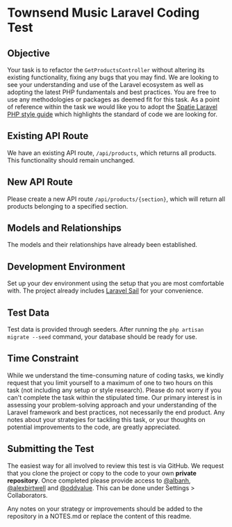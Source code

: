 # Townsend Music Laravel Coding Test

## Objective

Your task is to refactor the `GetProductsController` without altering its existing functionality, fixing any bugs that you may find. We are looking to see your understanding and use of the Laravel ecosystem as well as adopting the latest PHP fundamentals and best practices. You are free to use any methodologies or packages as deemed fit for this task. As a point of reference within the task we would like you to adopt the [Spatie Laravel PHP style guide](https://spatie.be/guidelines/laravel-php) which highlights the standard of code we are looking for.

## Existing API Route

We have an existing API route, `/api/products`, which returns all products. This functionality should remain unchanged.

## New API Route

Please create a new API route `/api/products/{section}`, which will return all products belonging to a specified section.

## Models and Relationships

The models and their relationships have already been established.

## Development Environment

Set up your dev environment using the setup that you are most comfortable with. The project already includes [Laravel Sail](https://github.com/laravel/sail) for your convenience.

## Test Data

Test data is provided through seeders. After running the `php artisan migrate --seed` command, your database should be ready for use.

## Time Constraint

While we understand the time-consuming nature of coding tasks, we kindly request that you limit yourself to a maximum of one to two hours on this task (not including any setup or style research). Please do not worry if you can't complete the task within the stipulated time. Our primary interest is in assessing your problem-solving approach and your understanding of the Laravel framework and best practices, not necessarily the end product. Any notes about your strategies for tackling this task, or your thoughts on potential improvements to the code, are greatly appreciated.

## Submitting the Test

The easiest way for all involved to review this test is via GitHub. We request that you clone the project or copy to the code to your own **private repository**. Once completed please provide access to [@albanh](https://github.com/albanh), [@alexbirtwell](https://github.com/alexbirtwell) and [@oddvalue](https://github.com/oddvalue). This can be done under Settings > Collaborators.

Any notes on your strategy or improvements should be added to the repository in a NOTES.md or replace the content of this readme.
